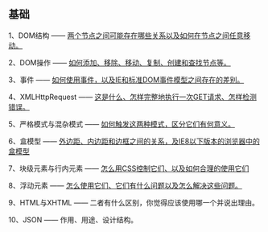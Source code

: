 ## 基础
1、DOM结构 —— [两个节点之间可能存在哪些关系以及如何在节点之间任意移动。](https://blog.csdn.net/u013338742/article/details/53282139)

2、DOM操作 —— [如何添加、移除、移动、复制、创建和查找节点等。](https://www.cnblogs.com/dtdxrk/archive/2012/06/19/2554926.html)

3、事件 —— [如何使用事件，以及IE和标准DOM事件模型之间存在的差别。](https://www.jianshu.com/p/94965b55489a)

4、XMLHttpRequest —— [这是什么、怎样完整地执行一次GET请求、怎样检测错误。](https://www.jianshu.com/p/3d82e409c5a9)

5、严格模式与混杂模式 —— [如何触发这两种模式，区分它们有何意义。](https://www.nowcoder.com/questionTerminal/326cd7d6cd6d4c40b0855cdcefc68405)

6、盒模型 —— [外边距、内边距和边框之间的关系，及IE8以下版本的浏览器中的盒模型](https://www.jianshu.com/p/5cc0a95a7c6a)

7、块级元素与行内元素 —— [怎么用CSS控制它们、以及如何合理的使用它们](https://www.jeffjade.com/2015/06/24/2015-06-24-css-block-inline/)

8、浮动元素 —— [怎么使用它们、它们有什么问题以及怎么解决这些问题。](https://blog.csdn.net/maozbin/article/details/78403646)

9、HTML与XHTML —— 二者有什么区别，你觉得应该使用哪一个并说出理由。

10、JSON —— 作用、用途、设计结构。

## 
